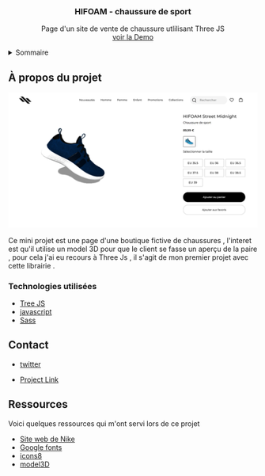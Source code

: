 <div id="top"></div>

<!-- PROJECT LOGO -->
<br />
<div align="center">
  
  <h3 align="center">HIFOAM - chaussure de sport</h3>

  <p align="center">
    Page d'un site de vente de chaussure utlilisant Three JS 
    <br />
    <a href="https://j0suke.github.io/Shoe-store/">voir la Demo</a>
  </p>
</div>



<!-- TABLE OF CONTENTS -->
<details>
  <summary>Sommaire</summary>
  <ol>
    <li>
      <a href="#about-the-project">À propos du projet</a>
      <ul>
        <li><a href="#built-with">Technologies utilisées</a></li>
      </ul>
    </li>
    <li><a href="#contact">Contact</a></li>
    <li><a href="#acknowledgments">Ressources</a></li>
  </ol>
</details>



<!-- ABOUT THE PROJECT -->
## À propos du projet

![screenshot](screenshots/1.png)

Ce mini projet est une page d'une boutique fictive de chaussures , l'interet est qu'il utilise un model 3D pour que le client se fasse un aperçu de la paire , pour cela j'ai eu recours à Three Js , il s'agit de mon premier projet avec cette librairie .

### Technologies utilisées

* [Tree JS](https://threejs.org/)
* [javascript](https://www.javascript.com/)
* [Sass](https://sass-lang.com/)


<!-- CONTACT -->
## Contact

* [twitter](https://twitter.com/Jean_M_____I)

* [Project Link](https://github.com/J0SUKE/Shoe-store)



<!-- ACKNOWLEDGMENTS -->
## Ressources

Voici quelques ressources qui m'ont servi lors de ce projet

* [Site web de Nike](https://www.nike.com/fr/t/chaussure-air-force-1-le-pour-plus-age-D59pRJ/DH2920-111)
* [Google fonts](https://fonts.google.com/)
* [icons8](https://icons8.com/icons/)
* [model3D](https://github.com/KhronosGroup/glTF-Sample-Models/tree/master/2.0/MaterialsVariantsShoe)
